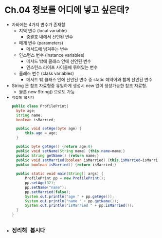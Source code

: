 # Ch.04 정보를 어디에 넣고 싶은데?
- 자바에는 4가지 변수가 존재함
    - 지역 변수 (local variable)
        - 중괄호 내에서 선언된 변수
    - 매개 변수 (parameters)
        - 메서드에 넘겨주는 변수
    - 인스턴스 변수 (instance variables)
        - 메서드 밖에 클래스 안에 선언된 변수
        - 인스턴스 라이프 사이클에 묶여있는 변수
    - 클래스 변수 (class variables)
        - 메서드 밖 클래스 안에 선언된 변수 중 static 예약어와 함께 선언된 변수
- String 은 참조 자료형중 유일하게 생성시 new 없이 생성가능한 참조 자료형.
    - 물론 new String() 으로도 가능
- `직접해 봅시다`
  ```java
  public class ProfilePrint{
    byte age;
    String name;
    boolean isMarried;
  
    public void setAge(byte age) {
        this.age = age;
    } 
  
    public byte getAge() {return age;0}
    public void setName(String name) {this.name=name;}
    public String getName() {return name;}
    public void setMarried(boolean isMarried) {this.isMarried=isMarried;}
    public boolean isMarried() {return isMarried;}
    
    public static void main(String[] args) {
        ProfilePrint pp = new ProfilePrint();
        pp.setAge(32);
        pp.setName("name");
        pp.setMarried(false);
        System.out.println("age " + pp.getAge());
        System.out.println("name " + pp.getName());
        System.out.println("isMarried " + pp.isMarried());
    } 
  }
  ```
- `정리해 봅시다`
  - 